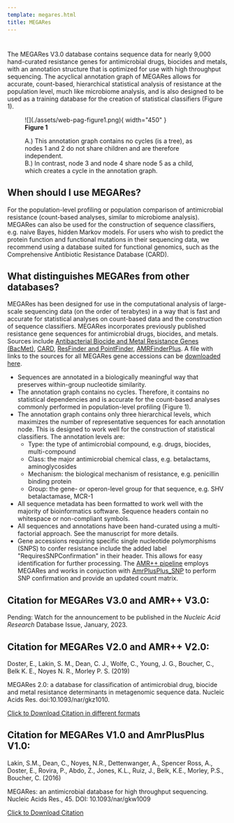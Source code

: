 ```yaml
---
template: megares.html
title: MEGARes
---
```


# 

The MEGARes V3.0 database contains sequence data for nearly 9,000 hand-curated resistance genes for antimicrobial drugs, biocides and metals, with an annotation structure that is optimized for use with high throughput sequencing. The acyclical annotation graph of MEGARes allows for accurate, count-based, hierarchical statistical analysis of resistance at the population level, much like microbiome analysis, and is also designed to be used as a training database for the creation of statistical classifiers (Figure 1).


<figure markdown>
  ![](./assets/web-pag-figure1.png){ width="450" }
  <figcaption>
    <strong>Figure 1</strong>
    <p>A.) This annotation graph contains no cycles (is a tree), as nodes 1 and 2 do not share children
      and are therefore independent.<br>
      B.) In contrast, node 3 and node 4 share node 5 as a child, which creates a cycle in the annotation graph.
      </p>
  </figcaption>
</figure>

## When should I use MEGARes?

For the population-level profiling or population comparison of antimicrobial resistance (count-based analyses, similar to microbiome analysis). MEGARes can also be used for the construction of sequence classifiers, e.g. naive Bayes, hidden Markov models. For users who wish to predict the protein function and functional mutations in their sequencing data, we recommend using a database suited for functional genomics, such as the Comprehensive Antibiotic Resistance Database (CARD).

## What distinguishes MEGARes from other databases?

MEGARes has been designed for use in the computational analysis of large-scale sequencing data (on the order of terabytes) 
in a way that is fast and accurate for statistical analyses on count-based data and the construction of sequence classifiers. 
MEGARes incorporates previously published resistance gene sequences for antimicrobial drugs, biocides, and metals. Sources include [Antibacterial Biocide and Metal Resistance Genes (BacMet)](http://bacmet.biomedicine.gu.se/), [CARD](https://card.mcmaster.ca/home), [ResFinder and PointFinder](https://cge.cbs.dtu.dk/services/ResFinder/), [AMRFinderPlus](https://ftp.ncbi.nlm.nih.gov/pathogen/Antimicrobial_resistance/AMRFinderPlus/database/). A file with links to the sources for all MEGARes gene accessions can be [downloaded here](https://www.meglab.org/downloads/megares_v3.00/megares_to_external_header_mappings_v3.00.csv).

- Sequences are annotated in a biologically meaningful way that preserves within-group nucleotide similarity.
- The annotation graph contains no cycles.  Therefore, it contains no statistical dependencies and is accurate for the count-based analyses commonly performed in population-level profiling (Figure 1).
- The annotation graph contains only three hierarchical levels, which maximizes the number of representative sequences for each annotation node.  This is designed to work well for the construction of statistical classifiers.  The annotation levels are:
    - Type: the type of antimicrobial compound, e.g. drugs, biocides, multi-compound
    - Class: the major antimicrobial chemical class, e.g. betalactams, aminoglycosides
    - Mechanism: the biological mechanism of resistance, e.g. penicillin binding protein
    - Group: the gene- or operon-level group for that sequence, e.g. SHV betalactamase, MCR-1
- All sequence metadata has been formatted to work well with the majority of bioinformatics software.  Sequence headers contain no whitespace or non-compliant symbols.
- All sequences and annotations have been hand-curated using a multi-factorial approach.  See the manuscript for more details.
- Gene accessions requiring specific single nucleotide polymorphisms (SNPS) to confer resistance include the added label "RequiresSNPConfirmation" in their header. This allows for easy identification for further processing. The [AMR++ pipeline](https://github.com/Microbial-Ecology-Group/AMRplusplus) employs MEGARes and works in conjuction with [AmrPlusPlus_SNP](https://github.com/Isabella136/AmrPlusPlus_SNP) to perform SNP confirmation and provide an updated count matrix.

## Citation for MEGARes V3.0 and AMR++ V3.0:

Pending: Watch for the announcement to be published in the _Nucleic Acid Research_ Database Issue, January, 2023.

## Citation for MEGARes V2.0 and AMR++ V2.0:

Doster, E., Lakin, S. M., Dean, C. J., Wolfe, C., Young, J. G., Boucher, C., Belk K. E., Noyes N. R., Morley P. S. (2019)

MEGARes 2.0: a database for classification of antimicrobial drug, biocide and metal resistance determinants in metagenomic sequence data. Nucleic Acids Res. doi:10.1093/nar/gkz1010.

[Click to Download Citation in different formats](https://academic.oup.com/nar/advance-article/doi/10.1093/nar/gkz1010/5624973)

## Citation for MEGARes V1.0 and AmrPlusPlus V1.0:

Lakin, S.M., Dean, C., Noyes, N.R., Dettenwanger, A., Spencer Ross, A., Doster, E., Rovira, P., Abdo, Z., Jones, K.L., Ruiz, J., Belk, K.E., Morley, P.S., Boucher, C. (2016)

MEGARes: an antimicrobial database for high throughput sequencing. Nucleic Acids Res., 45. DOI: 10.1093/nar/gkw1009

[Click to Download Citation](http://nar.oxfordjournals.org/citmgr?gca=nar%3Bgkw1009v1)
